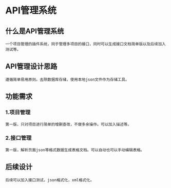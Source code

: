 # API管理系统
## 什么是API管理系统
    一个项目管理的插件系统，同于管理多项目的接口，同时可以生成接口文档简单版以及后续加入测试等。
## API管理设计思路
    遵循简单易用原则。去除数据库存储，使用本地json文件作为存储工具。
## 功能需求
### 1.项目管理
    第一版，只对项目进行简单的增删查改，不做多余操作。可以加入描述等。
### 2.接口管理
    第一版，解析页面json等格式数据生成表格文档。可以自动也可以手动编辑表格。
## 后续设计
    后续可以加入接口测试，json格式化，xml格式化。